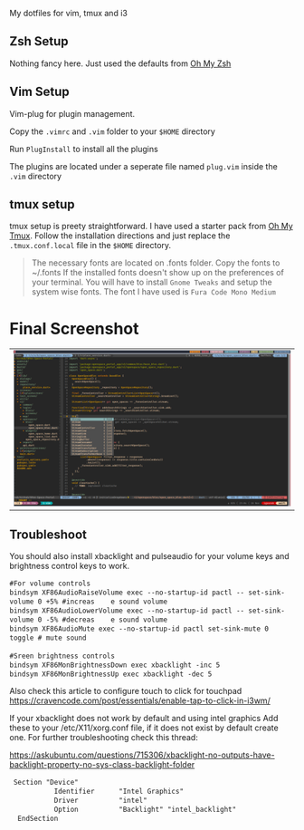 My dotfiles for vim, tmux and i3

## Zsh Setup
Nothing fancy here. Just used the defaults from [Oh My Zsh](https://github.com/robbyrussell/oh-my-zsh)

## Vim Setup

Vim-plug for plugin management.

Copy the `.vimrc` and `.vim` folder to your `$HOME` directory

Run `PlugInstall` to install all the plugins

The plugins are located under a seperate file named `plug.vim` inside the `.vim` directory

## tmux setup

tmux setup is preety straightforward. I have used a starter pack from [Oh My Tmux](https://github.com/gpakosz/.tmux). Follow the installation directions and just replace the `.tmux.conf.local` file in the `$HOME` directory.


> The necessary fonts are located on .fonts folder. Copy the fonts to ~/.fonts
If the installed fonts doesn't show up on the preferences of your terminal.
You will have to install `Gnome Tweaks` and setup the system wise fonts. The font I have used is `Fura Code Mono Medium`

# Final Screenshot
<div style="text-align: center"><table><tr>
  <td style="text-align: center">
  <a href="https://github.com/igaurab/dotfiles/blob/master/Screenshot.png">
    <img src="https://github.com/igaurab/dotfiles/blob/master/Screenshot.png"/></a>
</td>
</tr></table></div>

## Troubleshoot
You should also install xbacklight and pulseaudio for your volume keys and brightness control keys to work.
```
#For volume controls
bindsym XF86AudioRaiseVolume exec --no-startup-id pactl -- set-sink-volume 0 +5% #increas    e sound volume
bindsym XF86AudioLowerVolume exec --no-startup-id pactl -- set-sink-volume 0 -5% #decreas    e sound volume
bindsym XF86AudioMute exec --no-startup-id pactl set-sink-mute 0 toggle # mute sound
   
#Sreen brightness controls
bindsym XF86MonBrightnessDown exec xbacklight -inc 5
bindsym XF86MonBrightnessUp exec xbacklight -dec 5 
```

Also check this article to configure touch to click for touchpad
https://cravencode.com/post/essentials/enable-tap-to-click-in-i3wm/

If your xbacklight does not work by default and using intel graphics
Add these to your /etc/X11/xorg.conf file, if it does not exist by default create one.
For further troubleshooting check this thread:

https://askubuntu.com/questions/715306/xbacklight-no-outputs-have-backlight-property-no-sys-class-backlight-folder

```
 Section "Device"                                                                         
           Identifier      "Intel Graphics"
           Driver          "intel"
           Option          "Backlight" "intel_backlight"
  EndSection


```
